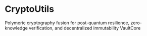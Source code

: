 # CryptoUtils
Polymeric cryptography fusion for post-quantum resilience, zero-knowledge verification, and decentralized immutability VaultCore
